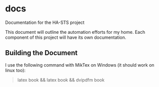 docs
====

Documentation for the HA-STS project

This document will outline the automation efforts for my home.  Each component of this project will have its own
documentation.

Building the Document
---------------------

I use the following command with MikTex on Windows (it should work on linux too):

> latex book && latex book && dvipdfm book
